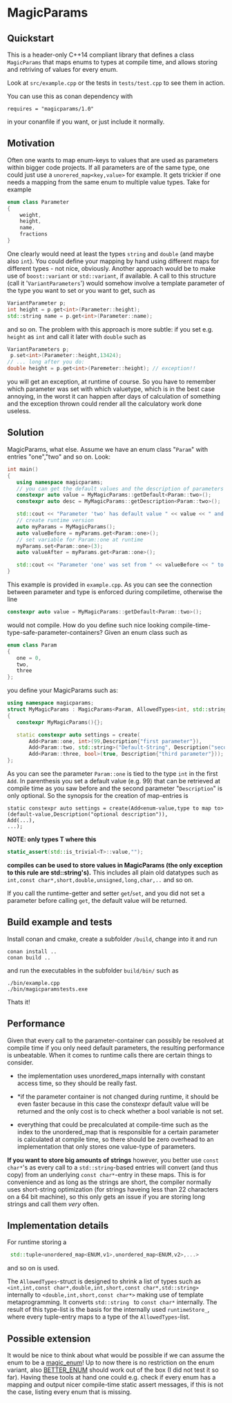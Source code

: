 # MagicParams
## Quickstart
This is a header-only C++14 compliant library that defines a class `MagicParams` that maps enums to types at compile time, and allows storing and retriving of values for every enum.

Look at `src/example.cpp` or the tests in `tests/test.cpp` to see them in action.

You can use this as conan dependency with 
```
requires = "magicparams/1.0"
```
in your conanfile if you want, or just include it normally.

## Motivation
Often one wants to map enum-keys to values that are used as parameters within bigger code projects. If all parameters are of the same type, one could just use a `unorered_map<key,value>` for example.
It gets trickier if one needs a mapping from the same enum to multiple value types. Take for example

```cpp
enum class Parameter
{
    weight,
    height,
    name,
    fractions
}
```
One clearly would need at least the types `string` and `double` (and maybe also `int`).
You could define your mapping by hand using different maps for different types - not nice, obviously. Another approach would be to make use of `boost::variant` or `std::variant`, if available. A call to this structure (call it '`VariantParameters`') would somehow involve a template parameter of the type you want to set or you want to get, such as

```cpp
VariantParameter p;
int height = p.get<int>(Parameter::height);
std::string name = p.get<int>(Parameter::name);
```
and so on. The problem with this approach is more subtle: if you set e.g. `height` as `int` and call it later with `double` such as 

```cpp
VariantParameters p;
 p.set<int>(Parameter::height,13424);
// ... long after you do:
double height = p.get<int>(Paremeter::height); // exception!!
```
you will get an exception, at runtime of course. So you have to remember which parameter was set with which valuetype, which is in the best case annoying, in the worst it can happen after days of calculation of something and the exception thrown could render all the calculatory work done useless.

## Solution
MagicParams, what else. Assume we have an enum class "`Param`" with entries "one","two" and so on.
Look:
```cpp
int main()
{
   using namespace magicparams;
   // you can get the default values and the description of parameters at compile-time!
   constexpr auto value = MyMagicParams::getDefault<Param::two>();
   constexpr auto desc = MyMagicParams::getDescription<Param::two>();

   std::cout << "Parameter 'two' has default value " << value << " and its description is '" << desc << "'\n";
   // create runtime version
   auto myParams = MyMagicParams();
   auto valueBefore = myParams.get<Param::one>();
   // set variable for Param::one at runtime
   myParams.set<Param::one>(3);
   auto valueAfter = myParams.get<Param::one>();

   std::cout << "Parameter 'one' was set from " << valueBefore << " to " << valueAfter;
}
```
This example is provided in `example.cpp`.
As you can see the connection between parameter and type is enforced during compiletime, otherwise the line
```cpp
constexpr auto value = MyMagicParams::getDefault<Param::two>();
```
would not compile.
How do you define such nice looking compile-time-type-safe-parameter-containers?
Given an enum class such as
```cpp
enum class Param
{
   one = 0,
   two,
   three
};
```
you define your MagicParams such as:
```cpp
using namespace magicparams;
struct MyMagicParams : MagicParams<Param, AllowedTypes<int, std::string>, MyMagicParams>
{
   constexpr MyMagicParams(){};

   static constexpr auto settings = create(
       Add<Param::one, int>(99,Description{"first parameter"}), 
       Add<Param::two, std::string>("Default-String", Description("second parameter")),
       Add<Param::three, bool>(true, Description{"third parameter"}));
};
```
As you can see the parameter `Param::one` is tied to the type `int` in the first `Add`.
In parenthesis you set a default value (e.g. 99) that can be retrieved at compile time as you saw before and the second parameter "`Description`" is only optional.
So the synopsis for the creation of map-entries is
```
static constexpr auto settings = create(Add<enum-value,type to map to>(default-value,Description("optional description")),
Add(...),
...);
```

**NOTE: only types T where this**
```cpp
static_assert(std::is_trivial<T>::value,"");
```
**compiles can be used to store values in MagicParams (the only exception to this rule are std::string's).**
This includes all plain old datatypes such as `int,const char*,short,double,unsigned,long,char,..` and so on.

If you call the runtime-getter and setter `get`/`set`, and you did not set a parameter before calling `get`, the default value will be returned.

## Build example and tests
Install conan and cmake, create a subfolder `/build`, change into it and run
```
conan install ..
conan build ..
```
and run the executables in the subfolder `build/bin/` such as
```
./bin/example.cpp
./bin/magicparamstests.exe
```
Thats it!
## Performance
Given that every call to the parameter-container can possibly be resolved at compile time if you only need default parameters, the resulting performance is unbeatable. 
When it comes to runtime calls there are certain things to consider.

* the implementation uses unordered_maps internally with constant access time, so they should be really fast.

* *if the parameter container is not changed during runtime, it should be even faster because in this case the constexpr default value will be returned and the only cost is to check whether a bool variable is not set.

* everything that could be precalculated at compile-time such as the index to the unordered_map that is responsible for a certain parameter is calculated at compile time, so there should be zero overhead to an implementation that only stores one value-type of parameters.

**If you want to store big amounts of strings** however, you better use `const char*`'s as every call to a `std::string`-based entries will convert (and thus copy) from an underlying `const char*`-entry in these maps. This is for convenience and as long as the strings are short, the compiler normally uses short-string optimization (for strings haveing less than 22 characters on a 64 bit machine), so this only gets an issue if you are storing long strings and call them *very* often.
## Implementation details
For runtime storing a
```cpp
 std::tuple<unordered_map<ENUM,v1>,unordered_map<ENUM,v2>,...>
``` 
 and so on is used. 

The `AllowedTypes`-struct is designed to shrink a list of types such as `<int,int,const char*,double,int,short,const char*,std::string>` internally to `<double,int,short,const char*>` making use of template metaprogramming. It converts `std::string ` to `const char*` internally. The result of this type-list is the basis for the internally used `runtimeStore_`, where every tuple-entry maps to a type of the `AllowedTypes`-list.


## Possible extension
It would be nice to think about what would be possible if we can assume the enum to be a [magic_enum](https://github.com/Neargye/magic_enum)! Up to now there is no restriction on the enum variant, also [BETTER_ENUM](https://github.com/aantron/better-enums) should work out of the box (I did not test it so far). Having these tools at hand one could e.g. check if every enum has a mapping and output nicer compile-time static assert messages, if this is not the case, listing every enum that is missing.

